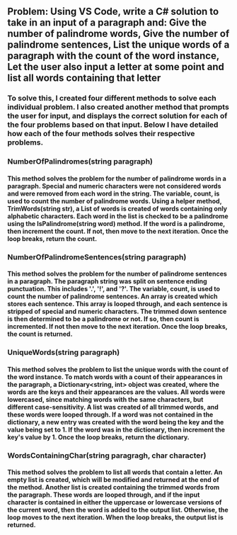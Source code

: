 ## Problem: Using VS Code, write a C# solution to take in an input of a paragraph and: Give the number of palindrome words, Give the number of palindrome sentences, List the unique words of a paragraph with the count of the word instance, Let the user also input a letter at some point and list all words containing that letter


### To solve this, I created four different methods to solve each individual problem. I also created another method that prompts the user for input, and displays the correct solution for each of the four problems based on that input. Below I have detailed how each of the four methods solves their respective problems.

### NumberOfPalindromes(string paragraph)
#### This method solves the problem for the number of palindrome words in a paragraph. Special and numeric characters were not considered words and were removed from each word in the string. The variable, count, is used to count the number of palindrome words. Using a helper method, TrimWords(string str), a List of words is created of words containing only alphabetic characters. Each word in the list is checked to be a palindrome using the IsPalindrome(string word) method. If the word is a palindrome, then increment the count. If not, then move to the next iteration. Once the loop breaks, return the count.

### NumberOfPalindromeSentences(string paragraph)
#### This method solves the problem for the number of palindrome sentences in a paragraph. The paragraph string was split on sentence ending punctuation. This includes '.', '!', and '?'. The variable, count, is used to count the number of palindrome sentences. An array is created which stores each sentence. This array is looped through, and each sentence is stripped of special and numeric characters. The trimmed down sentence is then determined to be a palindrome or not. If so, then count is incremented. If not then move to the next iteration. Once the loop breaks, the count is returned.

### UniqueWords(string paragraph)
#### This method solves the problem to list the unique words with the count of the word instance. To match words with a count of their appearances in the paragraph, a Dictionary<string, int> object was created, where the words are the keys and their appearances are the values. All words were lowercased, since matching words with the same characters, but different case-sensitivity. A list was created of all trimmed words, and these words were looped through. If a word was not contained in the dictionary, a new entry was created with the word being the key and the value being set to 1. If the word was in the dictionary, then increment the key's value by 1. Once the loop breaks, return the dictionary.

### WordsContainingChar(string paragragh, char character)
#### This method solves the problem to list all words that contain a letter. An empty list is created, which will be modified and returned at the end of the method. Another list is created containing the trimmed words from the paragraph. These words are looped through, and if the input character is contained in either the uppercase or lowercase versions of the current word, then the word is added to the output list. Otherwise, the loop moves to the next iteration. When the loop breaks, the output list is returned.
